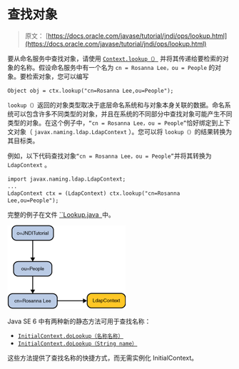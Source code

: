 # 查找对象

> 原文： [https://docs.oracle.com/javase/tutorial/jndi/ops/lookup.html](https://docs.oracle.com/javase/tutorial/jndi/ops/lookup.html)

要从命名服务中查找对象，请使用 [`Context.lookup（）`](https://docs.oracle.com/javase/8/docs/api/javax/naming/Context.html#lookup-javax.naming.Name-) 并将其传递给要检索的对象的名称。假设命名服务中有一个名为 `cn = Rosanna Lee，ou = People` 的对象。要检索对象，您可以编写

```
Object obj = ctx.lookup("cn=Rosanna Lee,ou=People");

```

`lookup（）`返回的对象类型取决于底层命名系统和与对象本身关联的数据。命名系统可以包含许多不同类型的对象，并且在系统的不同部分中查找对象可能产生不同类型的对象。在这个例子中，`“cn = Rosanna Lee，ou = People”`恰好绑定到上下文对象（ `javax.naming.ldap.LdapContext` ）。您可以将 `lookup（）`的结果转换为其目标类。

例如，以下代码查找对象`“cn = Rosanna Lee，ou = People”`并将其转换为 `LdapContext` 。

```
import javax.naming.ldap.LdapContext;
...
LdapContext ctx = (LdapContext) ctx.lookup("cn=Rosanna Lee,ou=People");

```

完整的例子在文件 [``Lookup.java` `](examples/Lookup.java)中。

![Diagram of Lookup example](img/b3101033cf6ac9ad16264d0ef7c202cd.jpg)

Java SE 6 中有两种新的静态方法可用于查找名称：

*   [`InitialContext.doLookup（名称名称）`](https://docs.oracle.com/javase/8/docs/api/javax/naming/InitialContext.html#doLookup-javax.naming.Name-)
*   [`InitialContext.doLookup（String name）`](https://docs.oracle.com/javase/8/docs/api/javax/naming/InitialContext.html#doLookup-java.lang.String-)

这些方法提供了查找名称的快捷方式，而无需实例化 InitialContext。